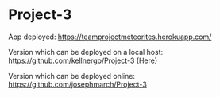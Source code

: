 # Project-3

App deployed: https://teamprojectmeteorites.herokuapp.com/

Version which can be deployed on a local host: https://github.com/kellnergp/Project-3 (Here)

Version which can be deployed online: https://github.com/josephmarch/Project-3